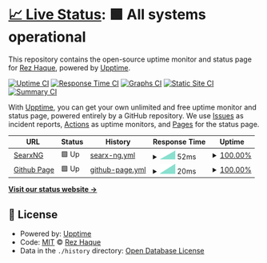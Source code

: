 # [📈 Live Status](https://demo.upptime.js.org): <!--live status--> **🟩 All systems operational**

This repository contains the open-source uptime monitor and status page for [Rez Haque](https://demo.upptime.js.org), powered by [Upptime](https://github.com/upptime/upptime).

[![Uptime CI](https://github.com/ntrezowan/uptime/workflows/Uptime%20CI/badge.svg)](https://github.com/ntrezowan/uptime/actions?query=workflow%3A%22Uptime+CI%22)
[![Response Time CI](https://github.com/ntrezowan/uptime/workflows/Response%20Time%20CI/badge.svg)](https://github.com/ntrezowan/uptime/actions?query=workflow%3A%22Response+Time+CI%22)
[![Graphs CI](https://github.com/ntrezowan/uptime/workflows/Graphs%20CI/badge.svg)](https://github.com/ntrezowan/uptime/actions?query=workflow%3A%22Graphs+CI%22)
[![Static Site CI](https://github.com/ntrezowan/uptime/workflows/Static%20Site%20CI/badge.svg)](https://github.com/ntrezowan/uptime/actions?query=workflow%3A%22Static+Site+CI%22)
[![Summary CI](https://github.com/ntrezowan/uptime/workflows/Summary%20CI/badge.svg)](https://github.com/ntrezowan/uptime/actions?query=workflow%3A%22Summary+CI%22)

With [Upptime](https://upptime.js.org), you can get your own unlimited and free uptime monitor and status page, powered entirely by a GitHub repository. We use [Issues](https://github.com/ntrezowan/uptime/issues) as incident reports, [Actions](https://github.com/ntrezowan/uptime/actions) as uptime monitors, and [Pages](https://demo.upptime.js.org) for the status page.

<!--start: status pages-->
<!-- This summary is generated by Upptime (https://github.com/upptime/upptime) -->
<!-- Do not edit this manually, your changes will be overwritten -->
<!-- prettier-ignore -->
| URL | Status | History | Response Time | Uptime |
| --- | ------ | ------- | ------------- | ------ |
| <img alt="" src="https://icons.duckduckgo.com/ip3/331221.xyz.ico" height="13"> [SearxNG](https://331221.xyz) | 🟩 Up | [searx-ng.yml](https://github.com/ntrezowan/uptime/commits/HEAD/history/searx-ng.yml) | <details><summary><img alt="Response time graph" src="./graphs/searx-ng/response-time-week.png" height="20"> 52ms</summary><br><a href="https://demo.upptime.js.org/history/searx-ng"><img alt="Response time 52" src="https://img.shields.io/endpoint?url=https%3A%2F%2Fraw.githubusercontent.com%2Fntrezowan%2Fuptime%2FHEAD%2Fapi%2Fsearx-ng%2Fresponse-time.json"></a><br><a href="https://demo.upptime.js.org/history/searx-ng"><img alt="24-hour response time 52" src="https://img.shields.io/endpoint?url=https%3A%2F%2Fraw.githubusercontent.com%2Fntrezowan%2Fuptime%2FHEAD%2Fapi%2Fsearx-ng%2Fresponse-time-day.json"></a><br><a href="https://demo.upptime.js.org/history/searx-ng"><img alt="7-day response time 52" src="https://img.shields.io/endpoint?url=https%3A%2F%2Fraw.githubusercontent.com%2Fntrezowan%2Fuptime%2FHEAD%2Fapi%2Fsearx-ng%2Fresponse-time-week.json"></a><br><a href="https://demo.upptime.js.org/history/searx-ng"><img alt="30-day response time 52" src="https://img.shields.io/endpoint?url=https%3A%2F%2Fraw.githubusercontent.com%2Fntrezowan%2Fuptime%2FHEAD%2Fapi%2Fsearx-ng%2Fresponse-time-month.json"></a><br><a href="https://demo.upptime.js.org/history/searx-ng"><img alt="1-year response time 52" src="https://img.shields.io/endpoint?url=https%3A%2F%2Fraw.githubusercontent.com%2Fntrezowan%2Fuptime%2FHEAD%2Fapi%2Fsearx-ng%2Fresponse-time-year.json"></a></details> | <details><summary><a href="https://demo.upptime.js.org/history/searx-ng">100.00%</a></summary><a href="https://demo.upptime.js.org/history/searx-ng"><img alt="All-time uptime 100.00%" src="https://img.shields.io/endpoint?url=https%3A%2F%2Fraw.githubusercontent.com%2Fntrezowan%2Fuptime%2FHEAD%2Fapi%2Fsearx-ng%2Fuptime.json"></a><br><a href="https://demo.upptime.js.org/history/searx-ng"><img alt="24-hour uptime 100.00%" src="https://img.shields.io/endpoint?url=https%3A%2F%2Fraw.githubusercontent.com%2Fntrezowan%2Fuptime%2FHEAD%2Fapi%2Fsearx-ng%2Fuptime-day.json"></a><br><a href="https://demo.upptime.js.org/history/searx-ng"><img alt="7-day uptime 100.00%" src="https://img.shields.io/endpoint?url=https%3A%2F%2Fraw.githubusercontent.com%2Fntrezowan%2Fuptime%2FHEAD%2Fapi%2Fsearx-ng%2Fuptime-week.json"></a><br><a href="https://demo.upptime.js.org/history/searx-ng"><img alt="30-day uptime 100.00%" src="https://img.shields.io/endpoint?url=https%3A%2F%2Fraw.githubusercontent.com%2Fntrezowan%2Fuptime%2FHEAD%2Fapi%2Fsearx-ng%2Fuptime-month.json"></a><br><a href="https://demo.upptime.js.org/history/searx-ng"><img alt="1-year uptime 100.00%" src="https://img.shields.io/endpoint?url=https%3A%2F%2Fraw.githubusercontent.com%2Fntrezowan%2Fuptime%2FHEAD%2Fapi%2Fsearx-ng%2Fuptime-year.json"></a></details>
| <img alt="" src="https://icons.duckduckgo.com/ip3/ntrezowan.github.io.ico" height="13"> [Github Page](https://ntrezowan.github.io) | 🟩 Up | [github-page.yml](https://github.com/ntrezowan/uptime/commits/HEAD/history/github-page.yml) | <details><summary><img alt="Response time graph" src="./graphs/github-page/response-time-week.png" height="20"> 20ms</summary><br><a href="https://demo.upptime.js.org/history/github-page"><img alt="Response time 20" src="https://img.shields.io/endpoint?url=https%3A%2F%2Fraw.githubusercontent.com%2Fntrezowan%2Fuptime%2FHEAD%2Fapi%2Fgithub-page%2Fresponse-time.json"></a><br><a href="https://demo.upptime.js.org/history/github-page"><img alt="24-hour response time 20" src="https://img.shields.io/endpoint?url=https%3A%2F%2Fraw.githubusercontent.com%2Fntrezowan%2Fuptime%2FHEAD%2Fapi%2Fgithub-page%2Fresponse-time-day.json"></a><br><a href="https://demo.upptime.js.org/history/github-page"><img alt="7-day response time 20" src="https://img.shields.io/endpoint?url=https%3A%2F%2Fraw.githubusercontent.com%2Fntrezowan%2Fuptime%2FHEAD%2Fapi%2Fgithub-page%2Fresponse-time-week.json"></a><br><a href="https://demo.upptime.js.org/history/github-page"><img alt="30-day response time 20" src="https://img.shields.io/endpoint?url=https%3A%2F%2Fraw.githubusercontent.com%2Fntrezowan%2Fuptime%2FHEAD%2Fapi%2Fgithub-page%2Fresponse-time-month.json"></a><br><a href="https://demo.upptime.js.org/history/github-page"><img alt="1-year response time 20" src="https://img.shields.io/endpoint?url=https%3A%2F%2Fraw.githubusercontent.com%2Fntrezowan%2Fuptime%2FHEAD%2Fapi%2Fgithub-page%2Fresponse-time-year.json"></a></details> | <details><summary><a href="https://demo.upptime.js.org/history/github-page">100.00%</a></summary><a href="https://demo.upptime.js.org/history/github-page"><img alt="All-time uptime 100.00%" src="https://img.shields.io/endpoint?url=https%3A%2F%2Fraw.githubusercontent.com%2Fntrezowan%2Fuptime%2FHEAD%2Fapi%2Fgithub-page%2Fuptime.json"></a><br><a href="https://demo.upptime.js.org/history/github-page"><img alt="24-hour uptime 100.00%" src="https://img.shields.io/endpoint?url=https%3A%2F%2Fraw.githubusercontent.com%2Fntrezowan%2Fuptime%2FHEAD%2Fapi%2Fgithub-page%2Fuptime-day.json"></a><br><a href="https://demo.upptime.js.org/history/github-page"><img alt="7-day uptime 100.00%" src="https://img.shields.io/endpoint?url=https%3A%2F%2Fraw.githubusercontent.com%2Fntrezowan%2Fuptime%2FHEAD%2Fapi%2Fgithub-page%2Fuptime-week.json"></a><br><a href="https://demo.upptime.js.org/history/github-page"><img alt="30-day uptime 100.00%" src="https://img.shields.io/endpoint?url=https%3A%2F%2Fraw.githubusercontent.com%2Fntrezowan%2Fuptime%2FHEAD%2Fapi%2Fgithub-page%2Fuptime-month.json"></a><br><a href="https://demo.upptime.js.org/history/github-page"><img alt="1-year uptime 100.00%" src="https://img.shields.io/endpoint?url=https%3A%2F%2Fraw.githubusercontent.com%2Fntrezowan%2Fuptime%2FHEAD%2Fapi%2Fgithub-page%2Fuptime-year.json"></a></details>

<!--end: status pages-->

[**Visit our status website →**](https://demo.upptime.js.org)

## 📄 License

- Powered by: [Upptime](https://github.com/upptime/upptime)
- Code: [MIT](./LICENSE) © [Rez Haque](https://demo.upptime.js.org)
- Data in the `./history` directory: [Open Database License](https://opendatacommons.org/licenses/odbl/1-0/)
